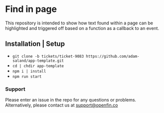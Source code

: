 # Find in page 
This repository is intended to show how text found within a page can be highlighted and triggered off based on a function as a callback to an event.
## Installation | Setup
- `git clone -b tickets/ticket-9083 https://github.com/adam-saland/app-template.git`
-  `cd | chdir app-template`
-  `npm i | install`
-  `npm run start`

### Support
Please enter an issue in the repo for any questions or problems. Alternatively, please contact us at support@openfin.co 
